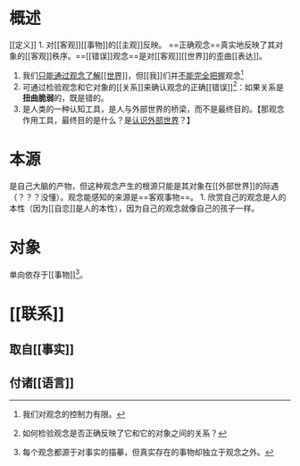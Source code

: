# 概述
[[定义]]
	1. 对[[客观]][[事物]]的[[主观]]反映。
==正确观念==真实地反映了其对象的[[客观]]秩序。==[[错误]]观念==是对[[客观]][[世界]]的歪曲[[表达]]。

1. 我们<u>只能通过观念了解[[世界]]</u>，但[[我]]们并<u>不能完全把握</u>观念[^3]
2. 可通过检验观念和它对象的[[关系]]来确认观念的正确[[错误]][^2]：如果关系是**扭曲脆弱**的，既是错的。
3. 是人类的一种认知工具，是人与外部世界的桥梁，而不是最终目的。【那观念作用工具，最终目的是什么？是<u>认识外部世界</u>？】
# 本源
是自己大脑的产物，但这种观念产生的根源只能是其对象在[[外部世界]]的际遇（？？？没懂）。观念能感知的来源是==客观事物==。
	1. 欣赏自己的观念是人的本性（因为[[自恋]]是人的本性），因为自己的观念就像自己的孩子一样。
# 对象
单向依存于[[事物]][^1]。
# [[联系]] 
## 取自[[事实]] 
## 付诸[[语言]] 

[^1]: 每个观念都源于对事实的描摹，但真实存在的事物却独立于观念之外。
[^2]: 如何检验观念是否正确反映了它和它的对象之间的关系？
[^3]: 我们对观念的控制力有限。